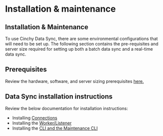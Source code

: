 # Installation & maintenance

## Installation & Maintenance

To use Cinchy Data Sync, there are some environmental configurations that will need to be set up. The following section contains the pre-requisites and server size required for setting up both a batch data sync and a real-time data sync.&#x20;

## Prerequisites

Review the hardware, software, and server sizing prerequisites [here.](\prerequisites)

## Data Sync installation instructions

Review the below documentation for installation instructions:

* Installing [Connections](\installing-connections)
* Installing the [Worker/Listener](\installing-the-worker-listener)
* Installing the [CLI and the Maintenance CLI](\installing-the-cli-and-the-maintenance-cli)
